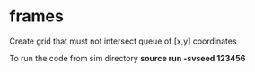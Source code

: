 # frames
Create grid that must not intersect queue of [x,y] coordinates

To run the code from sim directory **source run -svseed 123456**


